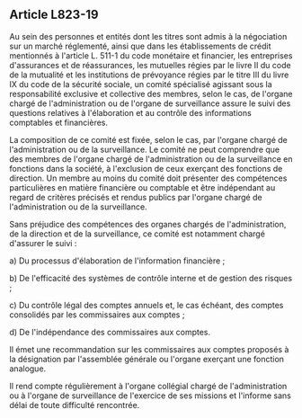 Article L823-19
----
Au sein des personnes et entités dont les titres sont admis à la négociation sur
un marché réglementé, ainsi que dans les établissements de crédit mentionnés à
l'article L. 511-1 du code monétaire et financier, les entreprises d'assurances
et de réassurances, les mutuelles régies par le livre II du code de la mutualité
et les institutions de prévoyance régies par le titre III du livre IX du code de
la sécurité sociale, un comité spécialisé agissant sous la responsabilité
exclusive et collective des membres, selon le cas, de l'organe chargé de
l'administration ou de l'organe de surveillance assure le suivi des questions
relatives à l'élaboration et au contrôle des informations comptables et
financières.

La composition de ce comité est fixée, selon le cas, par l'organe chargé de
l'administration ou de la surveillance. Le comité ne peut comprendre que des
membres de l'organe chargé de l'administration ou de la surveillance en
fonctions dans la société, à l'exclusion de ceux exerçant des fonctions de
direction. Un membre au moins du comité doit présenter des compétences
particulières en matière financière ou comptable et être indépendant au regard
de critères précisés et rendus publics par l'organe chargé de l'administration
ou de la surveillance.

Sans préjudice des compétences des organes chargés de l'administration, de la
direction et de la surveillance, ce comité est notamment chargé d'assurer le
suivi :

a) Du processus d'élaboration de l'information financière ;

b) De l'efficacité des systèmes de contrôle interne et de gestion des risques ;

c) Du contrôle légal des comptes annuels et, le cas échéant, des comptes
consolidés par les commissaires aux comptes ;

d) De l'indépendance des commissaires aux comptes.

Il émet une recommandation sur les commissaires aux comptes proposés à la
désignation par l'assemblée générale ou l'organe exerçant une fonction analogue.

Il rend compte régulièrement à l'organe collégial chargé de l'administration ou
à l'organe de surveillance de l'exercice de ses missions et l'informe sans délai
de toute difficulté rencontrée.
